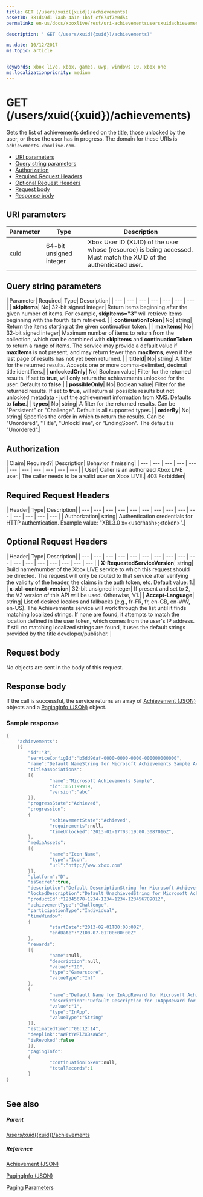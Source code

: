 ```yaml
---
title: GET (/users/xuid({xuid})/achievements)
assetID: 381d49d1-7a4b-4a1e-1baf-cf674f7e0d54
permalink: en-us/docs/xboxlive/rest/uri-achievementsusersxuidachievementsgetv2.html

description: ' GET (/users/xuid({xuid})/achievements)'

ms.date: 10/12/2017
ms.topic: article


keywords: xbox live, xbox, games, uwp, windows 10, xbox one
ms.localizationpriority: medium
---
```



# GET (/users/xuid({xuid})/achievements)
Gets the list of achievements defined on the title, those unlocked by the user, or those the user has in progress. 
The domain for these URIs is `achievements.xboxlive.com`.
 
  * [URI parameters](#ID4EX)
  * [Query string parameters](#ID4ECB)
  * [Authorization](#ID4ENF)
  * [Required Request Headers](#ID4ESG)
  * [Optional Request Headers](#ID4ESH)
  * [Request body](#ID4EIBAC)
  * [Response body](#ID4ETBAC)
 
<a id="ID4EX"></a>

 
## URI parameters
 
| Parameter| Type| Description| 
| --- | --- | --- | 
| xuid| 64-bit unsigned integer| Xbox User ID (XUID) of the user whose (resource) is being accessed. Must match the XUID of the authenticated user.| 
  
<a id="ID4ECB"></a>

 
## Query string parameters
 
| Parameter| Required| Type| Description| 
| --- | --- | --- | --- | --- | --- | --- | 
| <b>skipItems</b>| No| 32-bit signed integer| Return items beginning after the given number of items. For example, <b>skipItems="3"</b> will retrieve items beginning with the fourth item retrieved. | 
| <b>continuationToken</b>| No| string| Return the items starting at the given continuation token. | 
| <b>maxItems</b>| No| 32-bit signed integer| Maximum number of items to return from the collection, which can be combined with <b>skipItems</b> and <b>continuationToken</b> to return a range of items. The service may provide a default value if <b>maxItems</b> is not present, and may return fewer than <b>maxItems</b>, even if the last page of results has not yet been returned. | 
| <b>titleId</b>| No| string| A filter for the returned results. Accepts one or more comma-delimited, decimal title identifiers.| 
| <b>unlockedOnly</b>| No| Boolean value| Filter for the returned results. If set to <b>true</b>, will only return the achievements unlocked for the user. Defaults to <b>false</b>.| 
| <b>possibleOnly</b>| No| Boolean value| Filter for the returned results. If set to <b>true</b>, will return all possible results but not unlocked metadata - just the achievement information from XMS. Defaults to <b>false</b>.| 
| <b>types</b>| No| string| A filter for the returned results. Can be "Persistent" or "Challenge". Default is all supported types.| 
| <b>orderBy</b>| No| string| Specifies the order in which to return the results. Can be "Unordered", "Title", "UnlockTime", or "EndingSoon". The default is "Unordered".| 
  
<a id="ID4ENF"></a>

 
## Authorization
 
| Claim| Required?| Description| Behavior if missing| 
| --- | --- | --- | --- | --- | --- | --- | --- | --- | --- | --- | 
| User| Caller is an authorized Xbox LIVE user.| The caller needs to be a valid user on Xbox LIVE.| 403 Forbidden| 
  
<a id="ID4ESG"></a>

 
## Required Request Headers
 
| Header| Type| Description| 
| --- | --- | --- | --- | --- | --- | --- | --- | --- | --- | --- | --- | --- | --- | 
| Authorization| string| Authentication credentials for HTTP authentication. Example value: "XBL3.0 x=&lt;userhash>;&lt;token>".| 
  
<a id="ID4ESH"></a>

 
## Optional Request Headers
 
| Header| Type| Description| 
| --- | --- | --- | --- | --- | --- | --- | --- | --- | --- | --- | --- | --- | --- | --- | --- | --- | 
| <b>X-RequestedServiceVersion</b>| string| Build name/number of the Xbox LIVE service to which this request should be directed. The request will only be routed to that service after verifying the validity of the header, the claims in the auth token, etc. Default value: 1.| 
| <b>x-xbl-contract-version</b>| 32-bit unsigned integer| If present and set to 2, the V2 version of this API will be used. Otherwise, V1.| 
| <b>Accept-Language</b>| string| List of desired locales and fallbacks (e.g., fr-FR, fr, en-GB, en-WW, en-US). The Achievements service will work through the list until it finds matching localized strings. If none are found, it attempts to match the location defined in the user token, which comes from the user's IP address. If still no matching localized strings are found, it uses the default strings provided by the title developer/publisher. | 
  
<a id="ID4EIBAC"></a>

 
## Request body
 
No objects are sent in the body of this request.
  
<a id="ID4ETBAC"></a>

 
## Response body
 
If the call is successful, the service returns an array of [Achievement (JSON)](../../json/json-achievementv2.md) objects and a [PagingInfo (JSON)](../../json/json-paginginfo.md) object.
 
<a id="ID4ECCAC"></a>

 
### Sample response
 

```cpp
{
    "achievements":
    [{
        "id":"3",
        "serviceConfigId":"b5dd9daf-0000-0000-0000-000000000000",
        "name":"Default NameString for Microsoft Achievements Sample Achievement 3",
        "titleAssociations":
        [{
                "name":"Microsoft Achievements Sample",
                "id":3051199919,
                "version":"abc"
        }],
        "progressState":"Achieved",
        "progression":
        {
                "achievementState":"Achieved",
                "requirements":null,
                "timeUnlocked":"2013-01-17T03:19:00.3087016Z",
        },
        "mediaAssets":
        [{
                "name":"Icon Name",
                "type":"Icon",
                "url":"http://www.xbox.com"
        }],
        "platform":"D",
        "isSecret":true,
        "description":"Default DescriptionString for Microsoft Achievements Sample Achievement 3",
        "lockedDescription":"Default UnachievedString for Microsoft Achievements Sample Achievement 3",
        "productId":"12345678-1234-1234-1234-123456789012",
        "achievementType":"Challenge",
        "participationType":"Individual",
        "timeWindow":
        {
                "startDate":"2013-02-01T00:00:00Z",
                "endDate":"2100-07-01T00:00:00Z"
        },
        "rewards":
        [{
                "name":null,
                "description":null,
                "value":"10",
                "type":"Gamerscore",
                "valueType":"Int"
        },
        {
                "name":"Default Name for InAppReward for Microsoft Achievements Sample Achievement 3",
                "description":"Default Description for InAppReward for Microsoft Achievements Sample Achievement 3",
                "value":"1",
                "type":"InApp",
                "valueType":"String"
        }],
        "estimatedTime":"06:12:14",
        "deeplink":"aWFtYWRlZXBsaW5r",
        "isRevoked":false
        }],
        "pagingInfo":
        {
                "continuationToken":null,
                "totalRecords":1
        }
}
         
```

   
<a id="ID4EPCAC"></a>

 
## See also
 
<a id="ID4ERCAC"></a>

 
##### Parent 

[/users/xuid({xuid})/achievements](uri-achievementsusersxuidachievementsv2.md)

  
<a id="ID4E2CAC"></a>

 
##### Reference 

[Achievement (JSON)](../../json/json-achievementv2.md)

 [PagingInfo (JSON)](../../json/json-paginginfo.md)

 [Paging Parameters](../../additional/pagingparameters.md)

   